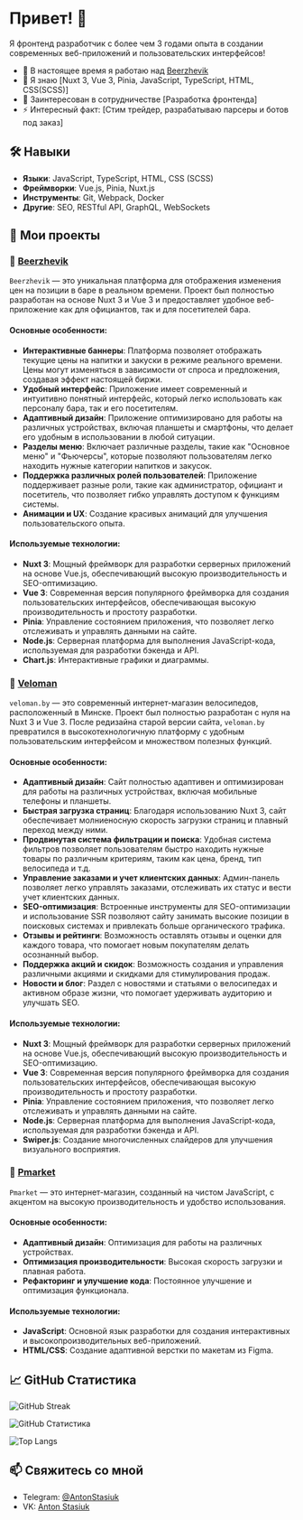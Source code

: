 # Привет! 👋

Я фронтенд разработчик с более чем 3 годами опыта в создании современных веб-приложений и пользовательских интерфейсов!

- 🔭 В настоящее время я работаю над [Beerzhevik](https://app.beerzhevik.ru/banners/)
- 🌱 Я знаю [Nuxt 3, Vue 3, Pinia, JavaScript, TypeScript, HTML, CSS(SCSS)]
- 👯 Заинтересован в сотрудничестве [Разработка фронтенда]
- ⚡ Интересный факт: [Стим трейдер, разрабатываю парсеры и ботов под заказ]

## 🛠 Навыки

- **Языки**: JavaScript, TypeScript, HTML, CSS (SCSS)
- **Фреймворки**: Vue.js, Pinia, Nuxt.js
- **Инструменты**: Git, Webpack, Docker
- **Другие**: SEO, RESTful API, GraphQL, WebSockets

## 🚀 Мои проекты

### 📌 [Beerzhevik](https://app.beerzhevik.ru/banners/)

`Beerzhevik` — это уникальная платформа для отображения изменения цен на позиции в баре в реальном времени. Проект был полностью разработан на основе Nuxt 3 и Vue 3 и предоставляет удобное веб-приложение как для официантов, так и для посетителей бара. 

#### Основные особенности:

- **Интерактивные баннеры**: Платформа позволяет отображать текущие цены на напитки и закуски в режиме реального времени. Цены могут изменяться в зависимости от спроса и предложения, создавая эффект настоящей биржи.
- **Удобный интерфейс**: Приложение имеет современный и интуитивно понятный интерфейс, который легко использовать как персоналу бара, так и его посетителям.
- **Адаптивный дизайн**: Приложение оптимизировано для работы на различных устройствах, включая планшеты и смартфоны, что делает его удобным в использовании в любой ситуации.
- **Разделы меню**: Включает различные разделы, такие как "Основное меню" и "Фьючерсы", которые позволяют пользователям легко находить нужные категории напитков и закусок.
- **Поддержка различных ролей пользователей**: Приложение поддерживает разные роли, такие как администратор, официант и посетитель, что позволяет гибко управлять доступом к функциям системы.
- **Анимации и UX**: Создание красивых анимаций для улучшения пользовательского опыта.

#### Используемые технологии:

- **Nuxt 3**: Мощный фреймворк для разработки серверных приложений на основе Vue.js, обеспечивающий высокую производительность и SEO-оптимизацию.
- **Vue 3**: Современная версия популярного фреймворка для создания пользовательских интерфейсов, обеспечивающая высокую производительность и простоту разработки.
- **Pinia**: Управление состоянием приложения, что позволяет легко отслеживать и управлять данными на сайте.
- **Node.js**: Серверная платформа для выполнения JavaScript-кода, используемая для разработки бэкенда и API.
- **Chart.js**: Интерактивные графики и диаграммы.

### 📌 [Veloman](https://veloman.by/)

`veloman.by` — это современный интернет-магазин велосипедов, расположенный в Минске. Проект был полностью разработан с нуля на Nuxt 3 и Vue 3. После редизайна старой версии сайта, `veloman.by` превратился в высокотехнологичную платформу с удобным пользовательским интерфейсом и множеством полезных функций. 

#### Основные особенности:

- **Адаптивный дизайн**: Сайт полностью адаптивен и оптимизирован для работы на различных устройствах, включая мобильные телефоны и планшеты.
- **Быстрая загрузка страниц**: Благодаря использованию Nuxt 3, сайт обеспечивает молниеносную скорость загрузки страниц и плавный переход между ними.
- **Продвинутая система фильтрации и поиска**: Удобная система фильтров позволяет пользователям быстро находить нужные товары по различным критериям, таким как цена, бренд, тип велосипеда и т.д.
- **Управление заказами и учет клиентских данных**: Админ-панель позволяет легко управлять заказами, отслеживать их статус и вести учет клиентских данных.
- **SEO-оптимизация**: Встроенные инструменты для SEO-оптимизации и использование SSR позволяют сайту занимать высокие позиции в поисковых системах и привлекать больше органического трафика.
- **Отзывы и рейтинги**: Возможность оставлять отзывы и оценки для каждого товара, что помогает новым покупателям делать осознанный выбор.
- **Поддержка акций и скидок**: Возможность создания и управления различными акциями и скидками для стимулирования продаж.
- **Новости и блог**: Раздел с новостями и статьями о велосипедах и активном образе жизни, что помогает удерживать аудиторию и улучшать SEO.

#### Используемые технологии:

- **Nuxt 3**: Мощный фреймворк для разработки серверных приложений на основе Vue.js, обеспечивающий высокую производительность и SEO-оптимизацию.
- **Vue 3**: Современная версия популярного фреймворка для создания пользовательских интерфейсов, обеспечивающая высокую производительность и простоту разработки.
- **Pinia**: Управление состоянием приложения, что позволяет легко отслеживать и управлять данными на сайте.
- **Node.js**: Серверная платформа для выполнения JavaScript-кода, используемая для разработки бэкенда и API.
- **Swiper.js**: Создание многочисленных слайдеров для улучшения визуального восприятия.

### 📌 [Pmarket](https://pmarket.pythonanywhere.com)

`Pmarket` — это интернет-магазин, созданный на чистом JavaScript, с акцентом на высокую производительность и удобство использования. 

#### Основные особенности:

- **Адаптивный дизайн**: Оптимизация для работы на различных устройствах.
- **Оптимизация производительности**: Высокая скорость загрузки и плавная работа.
- **Рефакторинг и улучшение кода**: Постоянное улучшение и оптимизация функционала.

#### Используемые технологии:

- **JavaScript**: Основной язык разработки для создания интерактивных и высокопроизводительных веб-приложений.
- **HTML/CSS**: Создание адаптивной верстки по макетам из Figma.

## 📈 GitHub Статистика

![GitHub Streak](https://github-readme-streak-stats.herokuapp.com/?user=11Alone11&theme=dark)

![GitHub Статистика](https://github-readme-stats.vercel.app/api?username=11Alone11&show_icons=true&theme=dark)

![Top Langs](https://github-readme-stats.vercel.app/api/top-langs/?username=11Alone11&layout=compact&theme=dark)

## 📫 Свяжитесь со мной

- Telegram: [@AntonStasiuk](https://t.me/AntonStasiuk)
- VK: [Anton Stasiuk](https://vk.com/id298077656)
